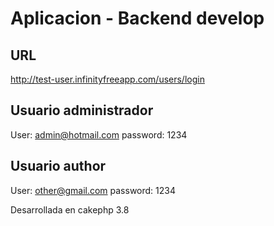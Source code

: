 # Aplicacion - Backend develop

## URL

http://test-user.infinityfreeapp.com/users/login

## Usuario administrador

User: admin@hotmail.com		password: 1234

## Usuario author

User: other@gmail.com		password: 1234

Desarrollada en cakephp 3.8